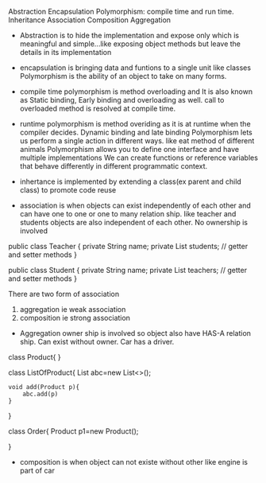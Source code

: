 Abstraction
Encapsulation
Polymorphism: compile time and run time.
Inheritance
Association
Composition
Aggregation

* Abstraction is to hide the implementation and expose only which is meaningful and simple...like exposing object methods but leave the details in its implementation

* encapsulation is bringing data and funtions to a single unit like classes
Polymorphism is the ability of an object to take on many forms.
* compile time polymorphism is method overloading and It is also known as Static binding, Early binding and overloading as well. call to overloaded method is resolved at compile time.

* runtime polymorphism is method overiding as it is at runtime when the compiler decides. Dynamic binding and late binding
Polymorphism lets us perform a single action in different ways. like eat method of different animals
Polymorphism allows you to define one interface and have multiple implementations
We can create functions or reference variables that behave differently in different programmatic context.

* inhertance is implemented by extending a class(ex parent and child class) to promote code reuse

* association is when objects can exist independently of each other and can have one to one or one to many relation ship. like teacher and students objects are also independent of each other. No ownership is involved

public class Teacher {
   private String name;
   private List<Student> students;
   // getter and setter methods 
}

public class Student {
   private String name;
   private List<Teacher> teachers;
   // getter and setter methods 
}

There are two form of association 
1) aggregation ie weak association
2) composition ie strong association

* Aggregation owner ship is involved so object also have HAS-A relation ship. Can exist without owner. Car has a driver.

class Product{
}

class ListOfProduct{
	List<Product> abc=new List<>();
	
	void add(Product p){
		abc.add(p)
	}
}

class Order{
Product p1=new Product();


}

* composition is when object can not existe without other like engine is part of car









